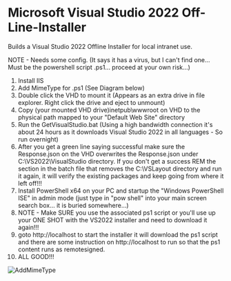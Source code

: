 # Microsoft Visual Studio 2022 Off-Line-Installer
Builds a Visual Studio 2022 Offline Installer for local intranet use.

NOTE - Needs some config. (It says it has a virus, but I can't find one... Must be the powershell script .ps1... proceed at your own risk...)

1. Install IIS
2. Add MimeType for .ps1 (See Diagram below)
3. Double click the VHD to mount it (Appears as an extra drive in file explorer. Right click the drive and eject to unmount)
4. Copy (your mounted VHD drive)inetpub\wwwroot on VHD to the physical path mapped to your "Default Web Site" directory
5. Run the GetVisualStudio.bat (Using a high bandwidth connection it's about 24 hours as it downloads Visual Studio 2022 in all languages - So run overnight)
6. After you get a green line saying successful make sure the Response.json on the VHD overwrites the Response.json under C:\VS2022\VisualStudio directory. If you don't get a success REM the section in the batch file that removes the C:\VSLayout directory and run it again, it will verify the existing packages and keep going from where it left off!!!
7. Install PowerShell x64 on your PC and startup the "Windows PowerShell ISE" in admin mode (just type in "pow shell" into your main screen search box... it is buried somewhere...)
8. NOTE - Make SURE you use the associated ps1 script or you'll use up your ONE SHOT with the VS2022 installer and need to download it again!!!
9. goto http://localhost to start the installer it will download the ps1 script and there are some instruction on http://localhost to run so that the ps1 content runs as remotesigned.
10. ALL GOOD!!!


![AddMimeType](https://github.com/user-attachments/assets/11af6051-4448-4359-ac01-5066eed2e023)
